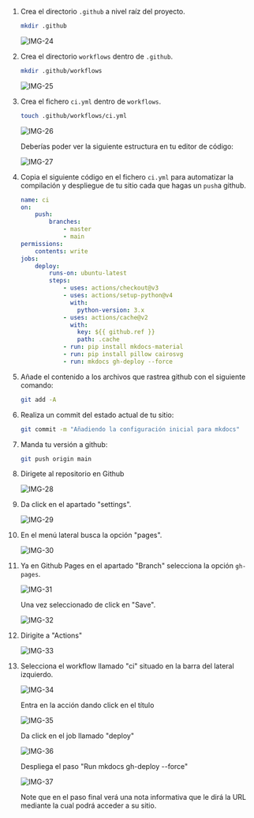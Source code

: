 1. Crea el directorio `.github` a nivel raíz del proyecto.

    ```BASH
    mkdir .github
    ```
    ![IMG-24](./assets/24.png)

2. Crea el directorio `workflows` dentro de `.github`.

    ```BASH
    mkdir .github/workflows
    ```
    ![IMG-25](./assets/25.png)

3. Crea el fichero `ci.yml` dentro de `workflows`.
    ```BASH
    touch .github/workflows/ci.yml
    ```
    ![IMG-26](./assets/26.png)

    Deberías poder ver la siguiente estructura en tu editor de código:

    ![IMG-27](./assets/27.png) 

4. Copia el siguiente código en el fichero `ci.yml` para automatizar la compilación y despliegue de tu sitio cada que hagas un `push`a github. 

    ```YAML
    name: ci 
    on:
        push:
            branches:
                - master 
                - main
    permissions:
        contents: write
    jobs:
        deploy:
            runs-on: ubuntu-latest
            steps:
                - uses: actions/checkout@v3
                - uses: actions/setup-python@v4
                  with:
                    python-version: 3.x
                - uses: actions/cache@v2
                  with:
                    key: ${{ github.ref }}
                    path: .cache
                - run: pip install mkdocs-material
                - run: pip install pillow cairosvg
                - run: mkdocs gh-deploy --force
    ```

5. Añade el contenido a los archivos que rastrea github con el siguiente comando:

    ```BASH
    git add -A
    ```

6. Realiza un commit del estado actual de tu sitio:

    ```BASH
    git commit -m "Añadiendo la configuración inicial para mkdocs"
    ```

7. Manda tu versión a github:

    ```BASH
    git push origin main
    ```

8. Dirigete al repositorio en Github

    ![IMG-28](./assets/28.png)

9. Da click en el apartado "settings".

    ![IMG-29](./assets/29.png)

10. En el menú lateral busca la opción "pages".

    ![IMG-30](./assets/30.png)

11. Ya en Github Pages en el apartado "Branch" selecciona la opción `gh-pages`.

    ![IMG-31](./assets/31.png)

    Una vez seleccionado de click en "Save".

    ![IMG-32](./assets/32.png)

12. Dirigite a "Actions"

    ![IMG-33](./assets/33.png)

13. Selecciona el workflow llamado "ci" situado en la barra del lateral izquierdo.
    
    ![IMG-34](./assets/34.png)

    Entra en la acción dando click en el título

    ![IMG-35](./assets/35.png)

    Da click en el job llamado "deploy"

    ![IMG-36](./assets/36.png)

    Despliega el paso "Run mkdocs gh-deploy --force"

    ![IMG-37](./assets/37.png)

    Note que en el paso final verá una nota informativa que le dirá la URL mediante la cual podrá acceder a su sitio. 


